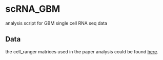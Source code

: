 # scRNA_GBM
analysis script for GBM single cell RNA seq data

## Data
the cell_ranger matrices used in the paper analysis could be found [here](https://datahub-262-c54.p.genap.ca/GBM_paper_data/GBM_cellranger_matrix.tar.gz).


